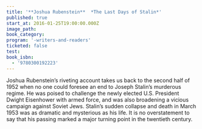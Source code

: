 ```yaml
---
title: '**Joshua Rubenstein**  *The Last Days of Stalin*'
published: true
start_at: 2016-01-25T19:00:00.000Z
image_path:
book_category:
program: '-writers-and-readers'
ticketed: false
test:
book_isbn:
  - '9780300192223'
---
```



Joshua Rubenstein’s riveting account takes us back to the second half of 1952 when no one could foresee an end to Joseph Stalin’s murderous regime. He was poised to challenge the newly elected U.S. President Dwight Eisenhower with armed force, and was also broadening a vicious campaign against Soviet Jews. Stalin’s sudden collapse and death in March 1953 was as dramatic and mysterious as his life. It is no overstatement to say that his passing marked a major turning point in the twentieth century.